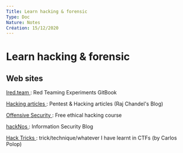 ```yaml
---
Title: Learn hacking & forensic
Type: Doc
Nature: Notes
Création: 15/12/2020
---
```


# Learn hacking & forensic
## Web sites
[Ired.team](https://www.ired.team/)[ ](https://www.ired.team/): Red Teaming Experiments GitBook

[Hacking](https://www.hackingarticles.in/)[ ](https://www.hackingarticles.in/)[articles](https://www.hackingarticles.in/)[ ](https://www.hackingarticles.in/): Pentest & Hacking articles (Raj Chandel's Blog)

[Offensive](https://www.offensive-security.com/metasploit-unleashed/)[ ](https://www.offensive-security.com/metasploit-unleashed/)[Security](https://www.offensive-security.com/metasploit-unleashed/)[ ](https://www.offensive-security.com/metasploit-unleashed/): Free ethical hacking course

[hackNos](https://www.hacknos.com/?amp)[ ](https://www.hacknos.com/?amp): Information Security Blog

[Hack](https://book.hacktricks.xyz/)[ ](https://book.hacktricks.xyz/)[Tricks](https://book.hacktricks.xyz/)[ ](https://book.hacktricks.xyz/): trick/technique/whatever I have learnt in CTFs (by Carlos Polop)
